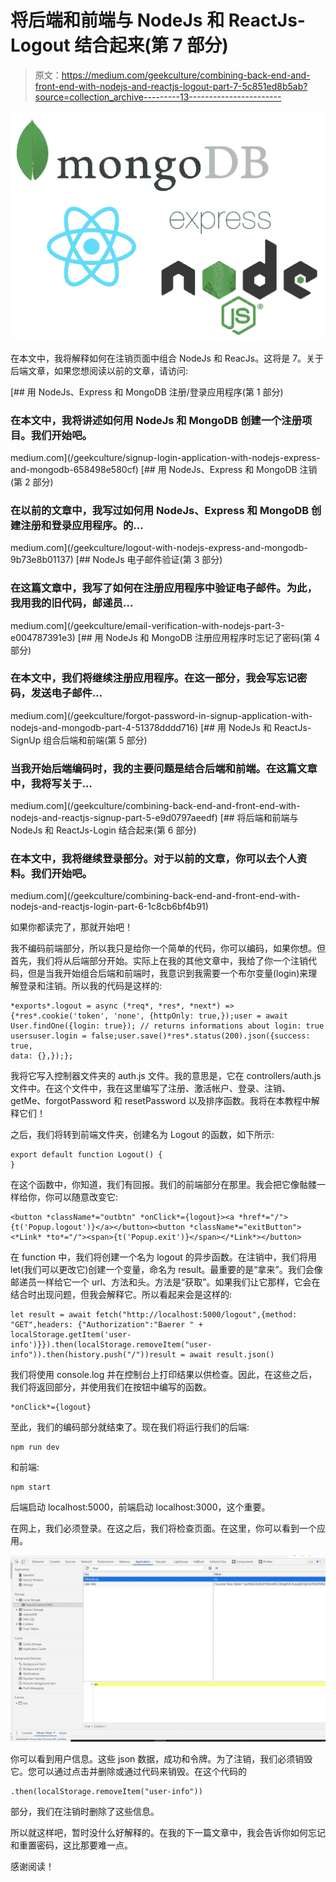 # 将后端和前端与 NodeJs 和 ReactJs-Logout 结合起来(第 7 部分)

> 原文：<https://medium.com/geekculture/combining-back-end-and-front-end-with-nodejs-and-reactjs-logout-part-7-5c851ed8b5ab?source=collection_archive---------13----------------------->

![](img/f4312bc6a1567be892cd2a98749d10eb.png)

在本文中，我将解释如何在注销页面中组合 NodeJs 和 ReacJs。这将是 7。关于后端文章，如果您想阅读以前的文章，请访问:

[](/geekculture/signup-login-application-with-nodejs-express-and-mongodb-658498e580cf) [## 用 NodeJs、Express 和 MongoDB 注册/登录应用程序(第 1 部分)

### 在本文中，我将讲述如何用 NodeJs 和 MongoDB 创建一个注册项目。我们开始吧。

medium.com](/geekculture/signup-login-application-with-nodejs-express-and-mongodb-658498e580cf) [](/geekculture/logout-with-nodejs-express-and-mongodb-9b73e8b01137) [## 用 NodeJs、Express 和 MongoDB 注销(第 2 部分)

### 在以前的文章中，我写过如何用 NodeJs、Express 和 MongoDB 创建注册和登录应用程序。的…

medium.com](/geekculture/logout-with-nodejs-express-and-mongodb-9b73e8b01137) [](/geekculture/email-verification-with-nodejs-part-3-e004787391e3) [## NodeJs 电子邮件验证(第 3 部分)

### 在这篇文章中，我写了如何在注册应用程序中验证电子邮件。为此，我用我的旧代码，邮递员…

medium.com](/geekculture/email-verification-with-nodejs-part-3-e004787391e3) [](/geekculture/forgot-password-in-signup-application-with-nodejs-and-mongodb-part-4-51378dddd716) [## 用 NodeJs 和 MongoDB 注册应用程序时忘记了密码(第 4 部分)

### 在本文中，我们将继续注册应用程序。在这一部分，我会写忘记密码，发送电子邮件…

medium.com](/geekculture/forgot-password-in-signup-application-with-nodejs-and-mongodb-part-4-51378dddd716) [](/geekculture/combining-back-end-and-front-end-with-nodejs-and-reactjs-signup-part-5-e9d0797aeedf) [## 用 NodeJs 和 ReactJs-SignUp 组合后端和前端(第 5 部分)

### 当我开始后端编码时，我的主要问题是结合后端和前端。在这篇文章中，我将写关于…

medium.com](/geekculture/combining-back-end-and-front-end-with-nodejs-and-reactjs-signup-part-5-e9d0797aeedf) [](/geekculture/combining-back-end-and-front-end-with-nodejs-and-reactjs-login-part-6-1c8cb6bf4b91) [## 将后端和前端与 NodeJs 和 ReactJs-Login 结合起来(第 6 部分)

### 在本文中，我将继续登录部分。对于以前的文章，你可以去个人资料。我们开始吧。

medium.com](/geekculture/combining-back-end-and-front-end-with-nodejs-and-reactjs-login-part-6-1c8cb6bf4b91) 

如果你都读完了，那就开始吧！

我不编码前端部分，所以我只是给你一个简单的代码，你可以编码，如果你想。但首先，我们将从后端部分开始。实际上在我的其他文章中，我给了你一个注销代码，但是当我开始组合后端和前端时，我意识到我需要一个布尔变量(login)来理解登录和注销。所以我的代码是这样的:

```
*exports*.logout = async (*req*, *res*, *next*) => {*res*.cookie('token', 'none', {httpOnly: true,});user = await User.findOne({login: true}); // returns informations about login: true usersuser.login = false;user.save()*res*.status(200).json({success: true,
data: {},});};
```

我将它写入控制器文件夹的 auth.js 文件。我的意思是，它在 controllers/auth.js 文件中。在这个文件中，我在这里编写了注册、激活帐户、登录、注销、getMe、forgotPassword 和 resetPassword 以及排序函数。我将在本教程中解释它们！

之后，我们将转到前端文件夹，创建名为 Logout 的函数，如下所示:

```
export default function Logout() {
}
```

在这个函数中，你知道，我们有回报。我们的前端部分在那里。我会把它像骷髅一样给你，你可以随意改变它:

```
<button *className*="outbtn" *onClick*={logout}><a *href*="/">{t('Popup.logout')}</a></button><button *className*="exitButton"><*Link* *to*="/"><span>{t('Popup.exit')}</span></*Link*></button>
```

在 function 中，我们将创建一个名为 logout 的异步函数。在注销中，我们将用 let(我们可以更改它)创建一个变量，命名为 result。最重要的是“拿来”。我们会像邮递员一样给它一个 url、方法和头。方法是“获取”。如果我们让它那样，它会在结合时出现问题，但我会解释它。所以看起来会是这样的:

```
let result = await fetch("http://localhost:5000/logout",{method: "GET",headers: {"Authorization":"Baerer " + localStorage.getItem('user-info')}}).then(localStorage.removeItem("user-info")).then(history.push("/"))result = await result.json()
```

我们将使用 console.log 并在控制台上打印结果以供检查。因此，在这些之后，我们将返回部分，并使用我们在按钮中编写的函数。

```
*onClick*={logout}
```

至此，我们的编码部分就结束了。现在我们将运行我们的后端:

```
npm run dev
```

和前端:

```
npm start
```

后端启动 localhost:5000，前端启动 localhost:3000，这个重要。

在网上，我们必须登录。在这之后，我们将检查页面。在这里，你可以看到一个应用。

![](img/a7c0989e5fd38d3f985f1e9a6eca0983.png)

你可以看到用户信息。这些 json 数据，成功和令牌。为了注销，我们必须销毁它。您可以通过点击并删除或通过代码来销毁。在这个代码的

```
.then(localStorage.removeItem("user-info"))
```

部分，我们在注销时删除了这些信息。

所以就这样吧，暂时没什么好解释的。在我的下一篇文章中，我会告诉你如何忘记和重置密码，这比那要难一点。

感谢阅读！